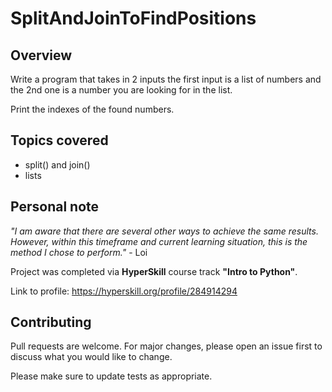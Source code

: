 # SplitAndJoinToFindPositions

## Overview
Write a program that takes in 2 inputs the first input is a list of numbers and the 2nd one is a number you are looking for in the list. 

Print the indexes of the found numbers.

## Topics covered
- split() and join()
- lists

## Personal note

*"I am aware that there are several other ways to achieve the same results. However, within this timeframe and current learning situation, this is the method I chose to perform."* - Loi

Project was completed via **HyperSkill** course track **"Intro to Python"**. 

Link to profile: https://hyperskill.org/profile/284914294

## Contributing 
Pull requests are welcome. For major changes, please open an issue first to discuss what you would like to change.

Please make sure to update tests as appropriate.
